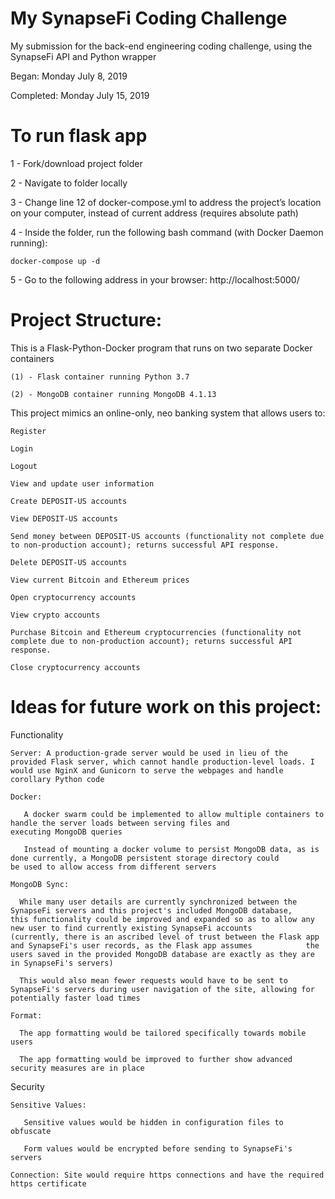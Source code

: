 # My SynapseFi Coding Challenge
My submission for the back-end engineering coding challenge, using the SynapseFi API and Python wrapper

Began: Monday July 8, 2019

Completed: Monday July 15, 2019

# To run flask app
1 - Fork/download project folder

2 - Navigate to folder locally

3 - Change line 12 of docker-compose.yml to address the project’s location on your computer, instead of current address (requires absolute path)

4 - Inside the folder, run the following bash command (with Docker Daemon running):

```
docker-compose up -d
```
    
5 - Go to the following address in your browser: http://localhost:5000/


# Project Structure:

  This is a Flask-Python-Docker program that runs on two separate Docker containers
  
    (1) - Flask container running Python 3.7
    
    (2) - MongoDB container running MongoDB 4.1.13
    
    
  This project mimics an online-only, neo banking system that allows users to:
  
    Register
    
    Login
    
    Logout
    
    View and update user information
    
    Create DEPOSIT-US accounts
    
    View DEPOSIT-US accounts
    
    Send money between DEPOSIT-US accounts (functionality not complete due to non-production account); returns successful API response.
    
    Delete DEPOSIT-US accounts
    
    View current Bitcoin and Ethereum prices
    
    Open cryptocurrency accounts
    
    View crypto accounts
    
    Purchase Bitcoin and Ethereum cryptocurrencies (functionality not complete due to non-production account); returns successful API            response.
    
    Close cryptocurrency accounts


# Ideas for future work on this project:


  Functionality


    Server: A production-grade server would be used in lieu of the provided Flask server, which cannot handle production-level loads. I            would use NginX and Gunicorn to serve the webpages and handle corollary Python code 
    
    Docker: 
    
       A docker swarm could be implemented to allow multiple containers to handle the server loads between serving files and                      executing MongoDB queries
    
       Instead of mounting a docker volume to persist MongoDB data, as is done currently, a MongoDB persistent storage directory could            be used to allow access from different servers
    
    MongoDB Sync: 
    
      While many user details are currently synchronized between the SynapseFi servers and this project's included MongoDB database,              this functionality could be improved and expanded so as to allow any new user to find currently existing SynapseFi accounts              (currently, there is an ascribed level of trust between the Flask app and SynapseFi's user records, as the Flask app assumes            the users saved in the provided MongoDB database are exactly as they are in SynapseFi's servers)
      
      This would also mean fewer requests would have to be sent to SynapseFi's servers during user navigation of the site, allowing for          potentially faster load times
      
    Format:
    
      The app formatting would be tailored specifically towards mobile users
      
      The app formatting would be improved to further show advanced security measures are in place
      
      
  Security
  
  
    Sensitive Values: 
    
       Sensitive values would be hidden in configuration files to obfuscate
       
       Form values would be encrypted before sending to SynapseFi's servers
       
    Connection: Site would require https connections and have the required https certificate
    
